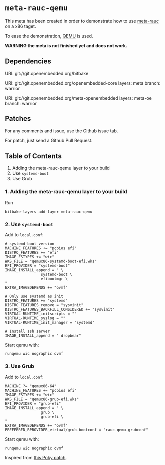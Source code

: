 # `meta-rauc-qemu`

This meta has been created in order to demonstrate how to use [meta-rauc](https://github.com/rauc/meta-rauc) on a x86 taget.

To ease the demonstration, [QEMU](https://www.qemu.org/) is used.

**WARNING the meta is not finished yet and does not work.**

## Dependencies

  URI: git://git.openembedded.org/bitbake

  URI: git://git.openembedded.org/openembedded-core
  layers: meta
  branch: warrior

  URI: git://git.openembedded.org/meta-openembedded
  layers: meta-oe
  branch: warrior

## Patches

For any comments and issue, use the Github issue tab.

For patch, just send a Github Pull Request.

## Table of Contents

1. Adding the meta-rauc-qemu layer to your build
2. Use `systemd-boot`
3. Use Grub

### 1. Adding the meta-rauc-qemu layer to your build

Run

	bitbake-layers add-layer meta-rauc-qemu

### 2. Use `systemd-boot`

Add to `local.conf`:

```
# systemd-boot version
MACHINE_FEATURES += "pcbios efi"
DISTRO_FEATURES += "efi"
IMAGE_FSTYPES += "wic"
WKS_FILE = "qemux86-systemd-boot-efi.wks"
EFI_PROVIDER = "systemd-boot"
IMAGE_INSTALL_append = " \
                systemd-boot \
                efibootmgr \
"
EXTRA_IMAGEDEPENDS += "ovmf"

# Only use systemd as init
DISTRO_FEATURES += "systemd"
DISTRO_FEATURES_remove = "sysvinit"
DISTRO_FEATURES_BACKFILL_CONSIDERED += "sysvinit"
VIRTUAL-RUNTIME_initscripts = ""
VIRTUAL-RUNTIME_syslog = ""
VIRTUAL-RUNTIME_init_manager = "systemd"

# Install ssh server
IMAGE_INSTALL_append = " dropbear"
```

Start qemu with:

```
runqemu wic nographic ovmf
```

### 3. Use Grub

Add to `local.conf`:

```
MACHINE ?= "qemux86-64"
MACHINE_FEATURES += "pcbios efi"
IMAGE_FSTYPES += "wic"
WKS_FILE = "qemux86-grub-efi.wks"
EFI_PROVIDER = "grub-efi"
IMAGE_INSTALL_append = " \
                grub \
                grub-efi \
"
EXTRA_IMAGEDEPENDS += "ovmf"
PREFERRED_RPROVIDER_virtual/grub-bootconf = "rauc-qemu-grubconf"
```

Start qemu with:

```
runqemu wic nographic ovmf
```

Inspired from [this Poky patch](https://lists.yoctoproject.org/pipermail/yocto/2018-November/043242.html).

